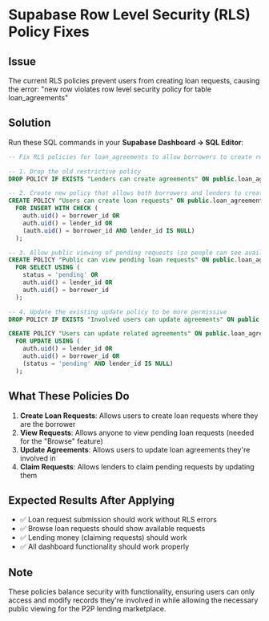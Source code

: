 # Supabase Row Level Security (RLS) Policy Fixes

## Issue
The current RLS policies prevent users from creating loan requests, causing the error:
"new row violates row level security policy for table loan_agreements"

## Solution
Run these SQL commands in your **Supabase Dashboard → SQL Editor**:

```sql
-- Fix RLS policies for loan_agreements to allow borrowers to create requests

-- 1. Drop the old restrictive policy
DROP POLICY IF EXISTS "Lenders can create agreements" ON public.loan_agreements;

-- 2. Create new policy that allows both borrowers and lenders to create records
CREATE POLICY "Users can create loan requests" ON public.loan_agreements
  FOR INSERT WITH CHECK (
    auth.uid() = borrower_id OR 
    auth.uid() = lender_id OR 
    (auth.uid() = borrower_id AND lender_id IS NULL)
  );

-- 3. Allow public viewing of pending requests (so people can see available loans to lend)
CREATE POLICY "Public can view pending loan requests" ON public.loan_agreements
  FOR SELECT USING (
    status = 'pending' OR 
    auth.uid() = lender_id OR 
    auth.uid() = borrower_id
  );

-- 4. Update the existing update policy to be more permissive
DROP POLICY IF EXISTS "Involved users can update agreements" ON public.loan_agreements;

CREATE POLICY "Users can update related agreements" ON public.loan_agreements
  FOR UPDATE USING (
    auth.uid() = lender_id OR 
    auth.uid() = borrower_id OR
    (status = 'pending' AND lender_id IS NULL)
  );
```

## What These Policies Do

1. **Create Loan Requests**: Allows users to create loan requests where they are the borrower
2. **View Requests**: Allows anyone to view pending loan requests (needed for the "Browse" feature)
3. **Update Agreements**: Allows users to update loan agreements they're involved in
4. **Claim Requests**: Allows lenders to claim pending requests by updating them

## Expected Results After Applying

- ✅ Loan request submission should work without RLS errors
- ✅ Browse loan requests should show available requests
- ✅ Lending money (claiming requests) should work
- ✅ All dashboard functionality should work properly

## Note
These policies balance security with functionality, ensuring users can only access and modify records they're involved in while allowing the necessary public viewing for the P2P lending marketplace.
